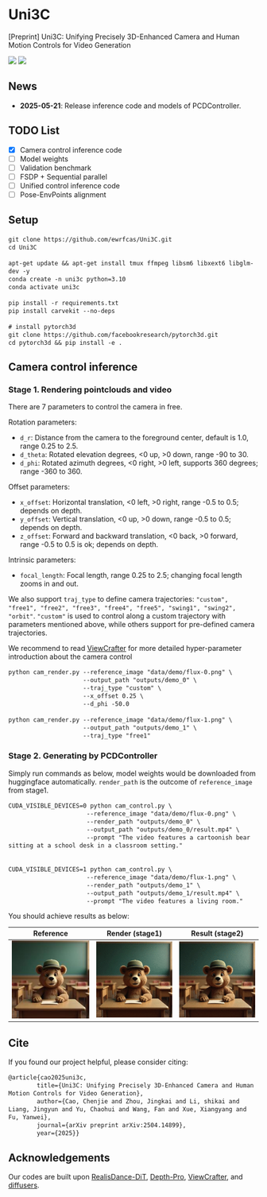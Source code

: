 # Uni3C
[Preprint] Uni3C: Unifying Precisely 3D-Enhanced Camera and Human Motion Controls for Video Generation

<a href='https://arxiv.org/abs/2504.14899'>
<img src='https://img.shields.io/badge/Arxiv-red'></a> 
<a href='https://ewrfcas.github.io/Uni3C/'>
<img src='https://img.shields.io/badge/Project-page-orange'></a> 

## News
- **2025-05-21**: Release inference code and models of PCDController.

## TODO List
- [x] Camera control inference code
- [ ] Model weights
- [ ] Validation benchmark
- [ ] FSDP + Sequential parallel
- [ ] Unified control inference code
- [ ] Pose-EnvPoints alignment

## Setup

```
git clone https://github.com/ewrfcas/Uni3C.git
cd Uni3C

apt-get update && apt-get install tmux ffmpeg libsm6 libxext6 libglm-dev -y
conda create -n uni3c python=3.10
conda activate uni3c

pip install -r requirements.txt
pip install carvekit --no-deps

# install pytorch3d
git clone https://github.com/facebookresearch/pytorch3d.git
cd pytorch3d && pip install -e .
```

## Camera control inference

### Stage 1. Rendering pointclouds and video

There are 7 parameters to control the camera in free.

Rotation parameters:
- `d_r`: Distance from the camera to the foreground center, default is 1.0, range 0.25 to 2.5.
- `d_theta`: Rotated elevation degrees, <0 up, >0 down, range -90 to 30.
- `d_phi`: Rotated azimuth degrees, <0 right, >0 left, supports 360 degrees; range -360 to 360.

Offset parameters:
- `x_offset`: Horizontal translation, <0 left, >0 right, range -0.5 to 0.5; depends on depth.
- `y_offset`: Vertical translation, <0 up, >0 down, range -0.5 to 0.5; depends on depth.
- `z_offset`: Forward and backward translation, <0 back, >0 forward, range -0.5 to 0.5 is ok; depends on depth.

Intrinsic parameters:
- `focal_length`: Focal length, range 0.25 to 2.5; changing focal length zooms in and out.

We also support `traj_type` to define camera trajectories: `"custom", "free1", "free2", "free3", "free4", "free5", "swing1", "swing2", "orbit"`.
`"custom"` is used to control along a custom trajectory with parameters mentioned above, while others support for pre-defined camera trajectories.


We recommend to read [ViewCrafter](https://github.com/Drexubery/ViewCrafter/blob/main/docs/gradio_tutorial.md) for more detailed hyper-parameter introduction about the camera control

```
python cam_render.py --reference_image "data/demo/flux-0.png" \
                     --output_path "outputs/demo_0" \
                     --traj_type "custom" \
                     --x_offset 0.25 \
                     --d_phi -50.0
                     
python cam_render.py --reference_image "data/demo/flux-1.png" \
                     --output_path "outputs/demo_1" \
                     --traj_type "free1"
```

### Stage 2. Generating by PCDController

Simply run commands as below, model weights would be downloaded from huggingface automatically. `render_path` is the outcome of `reference_image` from stage1. 

```
CUDA_VISIBLE_DEVICES=0 python cam_control.py \
                      --reference_image "data/demo/flux-0.png" \
                      --render_path "outputs/demo_0" \
                      --output_path "outputs/demo_0/result.mp4" \
                      --prompt "The video features a cartoonish bear sitting at a school desk in a classroom setting."
                      
                      
CUDA_VISIBLE_DEVICES=1 python cam_control.py \
                      --reference_image "data/demo/flux-1.png" \
                      --render_path "outputs/demo_1" \
                      --output_path "outputs/demo_1/result.mp4" \
                      --prompt "The video features a living room."
```

You should achieve results as below:

| Reference                                     | Render (stage1)                         | Result (stage2)                         |
|-----------------------------------------------|-----------------------------------------|-----------------------------------------|
| ![Reference IMG](./data/assets/reference.jpg) | ![Render GIF](./data/assets/render.gif) | ![Result GIF](./data/assets/result.gif) |

## Cite
If you found our project helpful, please consider citing:

```
@article{cao2025uni3c,
        title={Uni3C: Unifying Precisely 3D-Enhanced Camera and Human Motion Controls for Video Generation},
        author={Cao, Chenjie and Zhou, Jingkai and Li, shikai and Liang, Jingyun and Yu, Chaohui and Wang, Fan and Xue, Xiangyang and Fu, Yanwei},
        journal={arXiv preprint arXiv:2504.14899},
        year={2025}}
```

## Acknowledgements
Our codes are built upon [RealisDance-DiT](https://github.com/damo-cv/RealisDance), [Depth-Pro](https://github.com/apple/ml-depth-pro), [ViewCrafter](https://github.com/Drexubery/ViewCrafter), and [diffusers](https://github.com/huggingface/diffusers).
